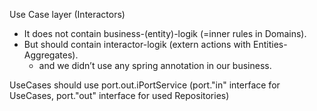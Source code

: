 Use Case layer (Interactors)
- It does not contain business-(entity)-logik (=inner rules in Domains). 
- But should contain interactor-logik (extern actions with Entities-Aggregates).
    - and we didn’t use any spring annotation in our business.

UseCases should use port.out.iPortService (port."in" interface for UseCases, port."out" interface for used Repositories)